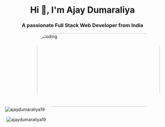 <h1 align="center">Hi 👋, I'm Ajay Dumaraliya</h1>
<h3 align="center">A passionate Full Stack Web Developer from India</h3>

<img
  align="right"
  alt="Coding"
  width="400"
  height="240"
  style="border-radius: 50px"
  src="https://camo.githubusercontent.com/cae12fddd9d6982901d82580bdf321d81fb299141098ca1c2d4891870827bf17/68747470733a2f2f6d69726f2e6d656469756d2e636f6d2f6d61782f313336302f302a37513379765349765f7430696f4a2d5a2e676966"
/>

<p align="left">
  <img
    src="https://komarev.com/ghpvc/?username=ajaydumaraliya19&label=Profile%20views&color=0e75b6&style=flat"
    alt="ajaydumaraliya19"
  />
</p>

<p>
  &nbsp;<img
    align="center"
    src="https://github-readme-stats.vercel.app/api?username=ajaydumaraliya19&show_icons=true&locale=en"
    alt="ajaydumaraliya19"
  />
</p>
